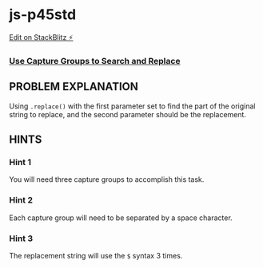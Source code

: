 # js-p45std

[Edit on StackBlitz ⚡️](https://stackblitz.com/edit/js-p45std)

### [Use Capture Groups to Search and Replace](https://www.freecodecamp.org/learn/javascript-algorithms-and-data-structures/regular-expressions/use-capture-groups-to-search-and-replace)

## PROBLEM EXPLANATION
Using `.replace()` with the first parameter set to find the part of the original string to replace, and the second parameter should be the replacement.

## HINTS
### Hint 1
You will need three capture groups to accomplish this task.
### Hint 2
Each capture group will need to be separated by a space character.
### Hint 3
The replacement string will use the `$` syntax 3 times.
